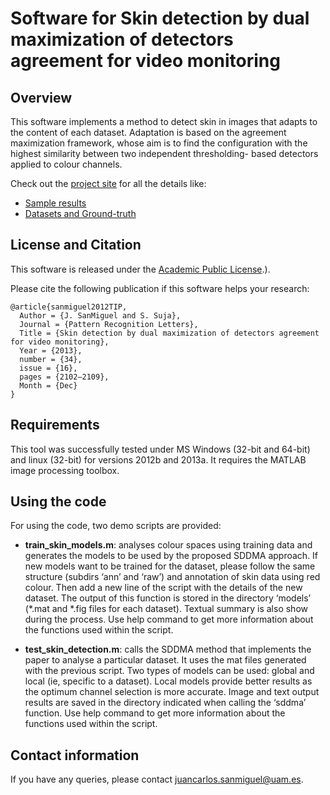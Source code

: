# Software for Skin detection by dual maximization of detectors agreement for video monitoring

## Overview 
This software implements a method to detect skin in images that adapts to the content of each dataset. Adaptation is based on the agreement maximization framework, whose aim is to find the configuration with the highest similarity between two independent thresholding- based detectors applied to colour channels.


Check out the [project site](http://www-vpu.eps.uam.es/publications/SkinDetDM) for all the details like:
- [Sample results](http://www-vpu.ii.uam.es/publications/SkinDetDM/#results)
- [Datasets and Ground-truth](http://www-vpu.eps.uam.es/publications/SkinDetDM/#dataset)

## License and Citation

 This software is released under the [Academic Public License](https://github.com/vpulab/trackquality-arte/blob/master/TrackerCondition/LICENSE).).

Please cite the following publication if this software helps your research:


    @article{sanmiguel2012TIP,
      Author = {J. SanMiguel and S. Suja},
      Journal = {Pattern Recognition Letters},
      Title = {Skin detection by dual maximization of detectors agreement for video monitoring},
      Year = {2013},
      number = {34},
      issue = {16},
      pages = {2102–2109},
      Month = {Dec}
    }
    

## Requirements

This tool was successfully tested under MS Windows (32-bit and 64-bit) and linux (32-bit) for versions 2012b and 2013a. It requires the MATLAB image processing toolbox.

## Using the code

For using the code, two demo scripts are provided:
- **train_skin_models.m**: analyses colour spaces using training data and generates the models to be
used by the proposed SDDMA approach. If new models want to be trained for the dataset, please
follow the same structure (subdirs ‘ann’ and ‘raw’) and annotation of skin data using red colour.
Then add a new line of the script with the details of the new dataset. The output of this function is
stored in the directory ‘models’ (*.mat and *.fig files for each dataset). Textual summary is also show
during the process. Use help command to get more information about the functions used within the
script.

- **test_skin_detection.m**: calls the SDDMA method that implements the paper to analyse a particular
dataset. It uses the mat files generated with the previous script. Two types of models can be used:
global and local (ie, specific to a dataset). Local models provide better results as the optimum
channel selection is more accurate. Image and text output results are saved in the directory
indicated when calling the ‘sddma’ function. Use help command to get more information about the
functions used within the script.

## Contact information
If you have any queries, please contact juancarlos.sanmiguel@uam.es.